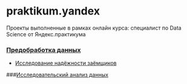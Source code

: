 # praktikum.yandex
Проекты выполненные в рамках онлайн курса: специалист по Data Science от Яндекс.практикума


### [Предобработка данных](/Customers%20Reliability%20Survey/Pet_Project_1.ipynb)
* [Исследование надёжности заёмщиков](/Customers%20Reliability%20Survey/)

###[Исследовательский анализ данных](/Survey%20of%20apartment%20advertisements/)

